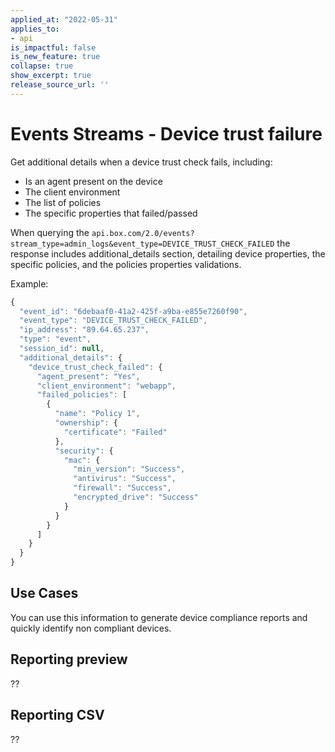 ```yaml
---
applied_at: "2022-05-31"
applies_to: 
- api
is_impactful: false
is_new_feature: true
collapse: true
show_excerpt: true
release_source_url: ''
---
```


# Events Streams - Device trust failure

Get additional details when a device trust check fails, including:

* Is an agent present on the device
* The client environment
* The list of policies
* The specific properties that failed/passed

<!-- more -->

When querying the `api.box.com/2.0/events?stream_type=admin_logs&event_type=DEVICE_TRUST_CHECK_FAILED` the response includes additional_details section, detailing device properties, the specific policies, and the policies properties validations.

Example: 

```js
{
  "event_id": "6debaaf0-41a2-425f-a9ba-e855e7260f90",
  "event_type": "DEVICE_TRUST_CHECK_FAILED",
  "ip_address": "89.64.65.237",
  "type": "event",
  "session_id": null,
  "additional_details": {
    "device_trust_check_failed": {
      "agent_present": "Yes",
      "client_environment": "webapp",
      "failed_policies": [
        {
          "name": "Policy 1",
          "ownership": {
            "certificate": "Failed"
          },
          "security": {
            "mac": {
              "min_version": "Success",
              "antivirus": "Success",
              "firewall": "Success",
              "encrypted_drive": "Success"
            }
          }
        }
      ]
    }
  }
}
```
## Use Cases
You can use this information to generate device compliance reports and quickly identify non compliant devices.

## Reporting preview
??
## Reporting CSV
??
